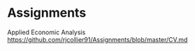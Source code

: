 # Assignments
Applied Economic Analysis
https://github.com/rjcollier91/Assignments/blob/master/CV.md
